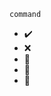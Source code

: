 ```
command
```
- :heavy_check_mark: 
- :x:
- :red_circle:
- :small_red_triangle:
- :small_red_triangle_down:
